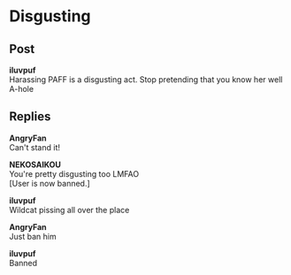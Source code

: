 # Disgusting
## Post
**iluvpuf**<br>
Harassing PAFF is a disgusting act. Stop pretending that you know her well A-hole


## Replies
**AngryFan**<br>
Can't stand it!

**NEKOSAIKOU**<br>
You're pretty disgusting too LMFAO <br>
[User is now banned.]

**iluvpuf**<br>
Wildcat pissing all over the place

**AngryFan**<br>
Just ban him

**iluvpuf**<br>
Banned

